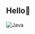 ## Hello👋

<img alt="Java" src ="https://img.shields.io/badge/Java-007396.svg?&style=for-the-badge&logo=Java&logoColor=white"/>




